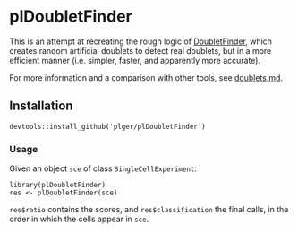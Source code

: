 # plDoubletFinder

This is an attempt at recreating the rough logic of [DoubletFinder](https://github.com/chris-mcginnis-ucsf/DoubletFinder), which creates random artificial doublets to detect real doublets, but in a more efficient manner (i.e. simpler, faster, and apparently more accurate).

For more information and a comparison with other tools, see [doublets.md](doublets.md).

## Installation

```{r}
devtools::install_github('plger/plDoubletFinder')
```

### Usage

Given an object `sce` of class `SingleCellExperiment`:
```{r}
library(plDoubletFinder)
res <- plDoubletFinder(sce)
```

`res$ratio` contains the scores, and `res$classification` the final calls, in the order in which the cells appear in `sce`.
